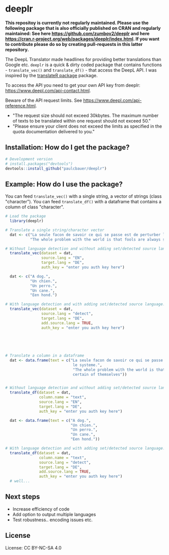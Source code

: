 <!-- README.md is generated from README.Rmd. Please edit that file -->
deeplr
======

<b>This repositoy is currently not regularly maintained. Please use the following package that is also officially published on CRAN and regularly maintained: See here https://github.com/zumbov2/deeplr and here https://cran.r-project.org/web/packages/deeplr/index.html. If you want to contribute please do so by creating pull-requests in this latter repository.</b>


The DeepL Translator made headlines for providing better translations than Google etc. `deeplr` is a quick & dirty coded package that contains functions - `translate_vec()` and `translate_df()` - that access the DeepL API. I was inspired by the [translateR package](https://github.com/ChristopherLucas/translateR) package.

To access the API you need to get your own API key from deeplr: <https://www.deepl.com/api-contact.html>.

Beware of the API request limits. See <https://www.deepl.com/api-reference.html>.

-   "The request size should not exceed 30kbytes. The maximum number of texts to be translated within one request should not exceed 50."
-   "Please ensure your client does not exceed the limits as specified in the quota documentation delivered to you."

Installation: How do I get the package?
---------------------------------------

``` r
# Development version
# install.packages("devtools")
devtools::install_github("paulcbauer/deeplr")
```

Example: How do I use the package?
----------------------------------

You can feed `translate_vec()` with a single string, a vector of strings (class "character"). You can feed `translate_df()` with a dataframe that contains a column of class "character".

``` r
# Load the package
  library(deeplr)

# Translate a single string/character vector
  dat <- c("La seule facon de savoir ce qui se passe est de perturber le systeme.",
           "The whole problem with the world is that fools are always so certain of themselves")

# Without language detection and without adding set/detected source language.
  translate_vec(dataset = dat,
                source.lang = "EN",
                target.lang = "DE",
                auth_key = "enter you auth key here")

  dat <- c("A dog.",
           "Un chien.",
           "Un perro.",
           "Un cane.",
           "Een hond.")

# With language detection and with adding set/detected source language.
  translate_vec(dataset = dat,
                source.lang = "detect",
                target.lang = "DE",
                add.source.lang = TRUE,
                auth_key = "enter you auth key here")

  
  
  
  
# Translate a column in a dataframe
  dat <- data.frame(text = c("La seule facon de savoir ce qui se passe est de perturber
                              le systeme.",
                              "The whole problem with the world is that fools are always so
                              certain of themselves"))


# Without language detection and without adding set/detected source language.
  translate_df(dataset = dat,
               column.name = "text",
               source.lang = "EN",
               target.lang = "DE",
               auth_key = "enter you auth key here")

  dat <- data.frame(text = c("A dog.",
                             "Un chien.",
                             "Un perro.",
                             "Un cane.",
                             "Een hond."))

# With language detection and with adding set/detected source language.
  translate_df(dataset = dat,
               column.name = "text",
               source.lang = "detect",
               target.lang = "DE",
               add.source.lang = TRUE,
               auth_key = "enter you auth key here")
  # well...
```

Next steps
----------

-   Increase efficiency of code
-   Add option to output multiple languages
-   Test robustness.. encoding issues etc.

License
-------

License: CC BY-NC-SA 4.0

